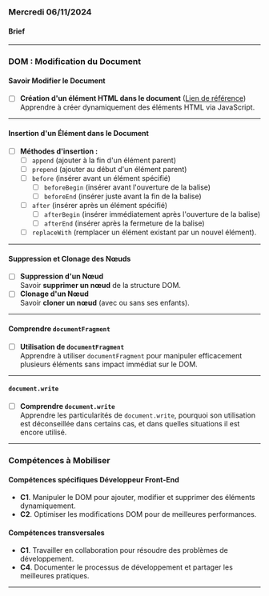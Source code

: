 ### Mercredi 06/11/2024

#### Brief
---

### DOM : Modification du Document

#### Savoir Modifier le Document
- [ ] **Création d'un élément HTML dans le document** ([Lien de référence](https://javascript.info/modifying-document))  
  Apprendre à créer dynamiquement des éléments HTML via JavaScript.

---

#### Insertion d'un Élément dans le Document
- [ ] **Méthodes d'insertion :**  
  - [ ] `append` (ajouter à la fin d'un élément parent)  
  - [ ] `prepend` (ajouter au début d'un élément parent)  
  - [ ] `before` (insérer avant un élément spécifié)  
    - [ ] `beforeBegin` (insérer avant l'ouverture de la balise)  
    - [ ] `beforeEnd` (insérer juste avant la fin de la balise)  
  - [ ] `after` (insérer après un élément spécifié)  
    - [ ] `afterBegin` (insérer immédiatement après l'ouverture de la balise)  
    - [ ] `afterEnd` (insérer après la fermeture de la balise)  
  - [ ] `replaceWith` (remplacer un élément existant par un nouvel élément).

---

#### Suppression et Clonage des Nœuds
- [ ] **Suppression d'un Nœud**  
  Savoir **supprimer un nœud** de la structure DOM.  
- [ ] **Clonage d'un Nœud**  
  Savoir **cloner un nœud** (avec ou sans ses enfants).

---

#### Comprendre `documentFragment`
- [ ] **Utilisation de `documentFragment`**  
  Apprendre à utiliser `documentFragment` pour manipuler efficacement plusieurs éléments sans impact immédiat sur le DOM.

---

#### `document.write`
- [ ] **Comprendre `document.write`**  
  Apprendre les particularités de `document.write`, pourquoi son utilisation est déconseillée dans certains cas, et dans quelles situations il est encore utilisé.

---

### Compétences à Mobiliser

#### Compétences spécifiques Développeur Front-End
- **C1**. Manipuler le DOM pour ajouter, modifier et supprimer des éléments dynamiquement.
- **C2**. Optimiser les modifications DOM pour de meilleures performances.

#### Compétences transversales
- **C1**. Travailler en collaboration pour résoudre des problèmes de développement.
- **C4**. Documenter le processus de développement et partager les meilleures pratiques.

---

